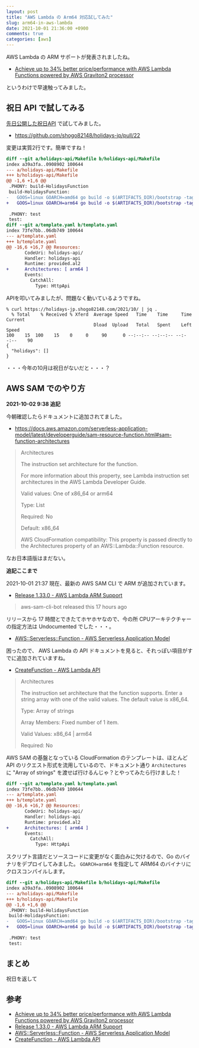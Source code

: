 ```yaml
---
layout: post
title: "AWS Lambda の Arm64 対応試してみた"
slug: arm64-in-aws-lambda
date: 2021-10-01 21:36:00 +0900
comments: true
categories: [aws]
---
```


AWS Lambda の ARM サポートが発表されましたね。

- [Achieve up to 34% better price/performance with AWS Lambda Functions powered by AWS Graviton2 processor](https://aws.amazon.com/jp/about-aws/whats-new/2021/09/better-price-performance-aws-lambda-functions-aws-graviton2-processor/)

というわけで早速触ってみました。

## 祝日 API で試してみる

[先日公開した祝日API](https://shogo82148.github.io/blog/2021/09/04/holidays-api-is-released/) で試してみました。

- https://github.com/shogo82148/holidays-jp/pull/22

変更は実質2行です。簡単ですね！

```diff
diff --git a/holidays-api/Makefile b/holidays-api/Makefile
index a39a3fa..0908902 100644
--- a/holidays-api/Makefile
+++ b/holidays-api/Makefile
@@ -1,6 +1,6 @@
 .PHONY: build-HolidaysFunction
 build-HolidaysFunction:
-	GOOS=linux GOARCH=amd64 go build -o $(ARTIFACTS_DIR)/bootstrap -tags lambda.norpc ./cmd/bootstrap
+	GOOS=linux GOARCH=arm64 go build -o $(ARTIFACTS_DIR)/bootstrap -tags lambda.norpc ./cmd/bootstrap
 
 .PHONY: test
 test:
diff --git a/template.yaml b/template.yaml
index 73fe7bb..06db749 100644
--- a/template.yaml
+++ b/template.yaml
@@ -16,6 +16,7 @@ Resources:
       CodeUri: holidays-api/
       Handler: holidays-api
       Runtime: provided.al2
+      Architectures: [ arm64 ]
       Events:
         CatchAll:
           Type: HttpApi
```

APIを叩いてみましたが、問題なく動いているようですね。

```
% curl https://holidays-jp.shogo82148.com/2021/10/ | jq .
  % Total    % Received % Xferd  Average Speed   Time    Time     Time  Current
                                 Dload  Upload   Total   Spent    Left  Speed
100    15  100    15    0     0     90      0 --:--:-- --:--:-- --:--:--    90
{
  "holidays": []
}
```

・・・今年の10月は祝日がないだと・・・？

## AWS SAM でのやり方

**2021-10-02 9:38 追記**

今朝確認したらドキュメントに追加されてました。

- https://docs.aws.amazon.com/serverless-application-model/latest/developerguide/sam-resource-function.html#sam-function-architectures

> Architectures
>
> The instruction set architecture for the function.
>
> For more information about this property, see Lambda instruction set architectures in the AWS Lambda Developer Guide.
>
> Valid values: One of x86_64 or arm64
>
> Type: List
>
> Required: No
>
> Default: x86_64
>
> AWS CloudFormation compatibility: This property is passed directly to the Architectures property of an AWS::Lambda::Function resource.

なお日本語版はまだない。

**追記ここまで**

2021-10-01 21:37 現在、最新の AWS SAM CLI で ARM が追加されています。

- [Release 1.33.0 - AWS Lambda ARM Support](https://github.com/aws/aws-sam-cli/releases/tag/v1.33.0)

> aws-sam-cli-bot released this 17 hours ago

リリースから 17 時間とできたてホヤホヤなので、今の所 CPUアーキテクチャーの指定方法は Undocumented でした・・・。

- [AWS::Serverless::Function - AWS Serverless Application Model](https://docs.aws.amazon.com/serverless-application-model/latest/developerguide/sam-resource-function.html)

困ったので、 AWS Lambda の API ドキュメントを見ると、それっぽい項目がすでに追加されていますね。

- [CreateFunction - AWS Lambda API](https://docs.aws.amazon.com/lambda/latest/dg/API_CreateFunction.html#SSS-CreateFunction-request-Architectures)

> Architectures
>
> The instruction set architecture that the function supports. Enter a string array with one of the valid values. The default value is x86_64.
>
> Type: Array of strings
>
> Array Members: Fixed number of 1 item.
>
> Valid Values: x86_64 | arm64
>
> Required: No

AWS SAM の基盤となっている CloudFormation のテンプレートは、ほとんど API のリクエスト形式を流用しているので、ドキュメント通り `Architectures` に "Array of strings" を渡せば行けるんじゃ？とやってみたら行けました！

```diff
diff --git a/template.yaml b/template.yaml
index 73fe7bb..06db749 100644
--- a/template.yaml
+++ b/template.yaml
@@ -16,6 +16,7 @@ Resources:
       CodeUri: holidays-api/
       Handler: holidays-api
       Runtime: provided.al2
+      Architectures: [ arm64 ]
       Events:
         CatchAll:
           Type: HttpApi
```

スクリプト言語だとソースコードに変更がなく面白みに欠けるので、Go のバイナリをデプロイしてみました。
`GOARCH=arm64` を指定して ARM64 のバイナリにクロスコンパイルします。

```diff
diff --git a/holidays-api/Makefile b/holidays-api/Makefile
index a39a3fa..0908902 100644
--- a/holidays-api/Makefile
+++ b/holidays-api/Makefile
@@ -1,6 +1,6 @@
 .PHONY: build-HolidaysFunction
 build-HolidaysFunction:
-	GOOS=linux GOARCH=amd64 go build -o $(ARTIFACTS_DIR)/bootstrap -tags lambda.norpc ./cmd/bootstrap
+	GOOS=linux GOARCH=arm64 go build -o $(ARTIFACTS_DIR)/bootstrap -tags lambda.norpc ./cmd/bootstrap
 
 .PHONY: test
 test:
```

## まとめ

祝日を返して

## 参考

- [Achieve up to 34% better price/performance with AWS Lambda Functions powered by AWS Graviton2 processor](https://aws.amazon.com/jp/about-aws/whats-new/2021/09/better-price-performance-aws-lambda-functions-aws-graviton2-processor/)
- [Release 1.33.0 - AWS Lambda ARM Support](https://github.com/aws/aws-sam-cli/releases/tag/v1.33.0)
- [AWS::Serverless::Function - AWS Serverless Application Model](https://docs.aws.amazon.com/serverless-application-model/latest/developerguide/sam-resource-function.html)
- [CreateFunction - AWS Lambda API](https://docs.aws.amazon.com/lambda/latest/dg/API_CreateFunction.html#SSS-CreateFunction-request-Architectures)
